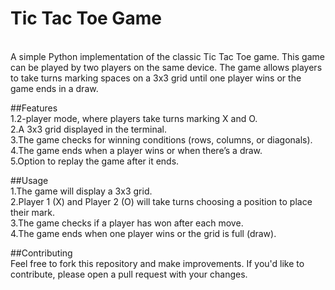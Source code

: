 # Tic Tac Toe Game
<br>
A simple Python implementation of the classic Tic Tac Toe game. This game can be played by two players on the same device. The game allows players to take turns marking spaces on a 3x3 grid until one player wins or the game ends in a draw.
<br>

##Features<br>
1.2-player mode, where players take turns marking X and O.<br>
2.A 3x3 grid displayed in the terminal.<br>
3.The game checks for winning conditions (rows, columns, or diagonals).<br>
4.The game ends when a player wins or when there’s a draw.<br>
5.Option to replay the game after it ends.<br>

##Usage<br>
1.The game will display a 3x3 grid.<br>
2.Player 1 (X) and Player 2 (O) will take turns choosing a position to place their mark.<br>
3.The game checks if a player has won after each move.<br>
4.The game ends when one player wins or the grid is full (draw).<br>

##Contributing<br>
Feel free to fork this repository and make improvements. If you'd like to contribute, please open a pull request with your changes.<br>
